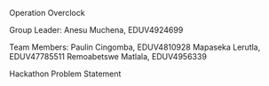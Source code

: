Operation Overclock

Group Leader:
Anesu Muchena, EDUV4924699

Team Members:
Paulin Cingomba, EDUV4810928
Mapaseka Lerutla, EDUV47785511
Remoabetswe Matlala, EDUV4956339

Hackathon Problem Statement